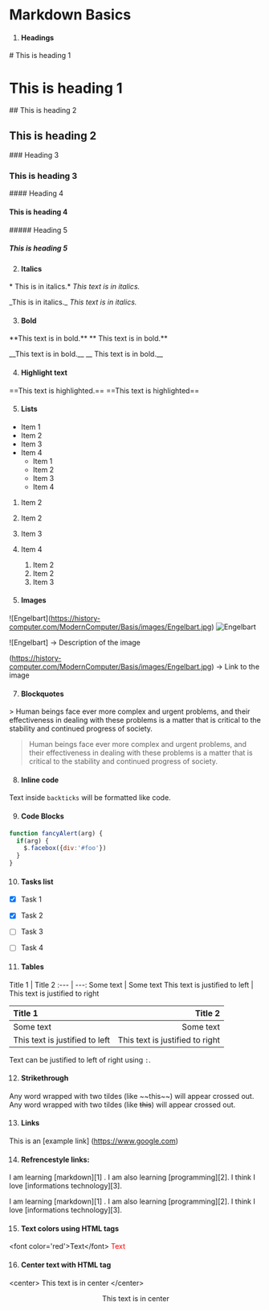 # Markdown Basics



1. #### Headings

\# This is heading 1
# This is heading 1

\## This is heading 2
## This is heading 2

\### Heading 3
### This is heading 3

\#### Heading 4
#### This is heading 4

\##### Heading 5
##### This is heading 5


2. #### Italics

\* This is in italics.\*
*This text is in italics.*

\_This is in italics.\_
_This text is in italics._


3. #### Bold

\*\*This text is in bold.\*\*
** This text is in bold.**

\_\_This text is in bold.\_\_
__ This text is in bold.__


4. #### Highlight text

\=\=This text is highlighted.\=\=
==This text is highlighted==


5. #### Lists

- Item 1
- Item 2
- Item 3
- Item 4
	- Item 1
	- Item 2
	- Item 3
	- Item 4

1. Item 2
2. Item 2
3. Item 3
4. Item 4
	1. Item 2
	2. Item 2
	3. Item 3


6. #### Images

\!\[Engelbart\](https://history-computer.com/ModernComputer/Basis/images/Engelbart.jpg)
![Engelbart](https://history-computer.com/ModernComputer/Basis/images/Engelbart.jpg)


\!\[Engelbart\] -> Description of the image

\(https://history-computer.com/ModernComputer/Basis/images/Engelbart.jpg) -> Link to the image


7. #### Blockquotes

\> Human beings face ever more complex and urgent problems, and their effectiveness in dealing with these problems is a matter that is critical to the stability and continued progress of society.

> Human beings face ever more complex and urgent problems, and their effectiveness in dealing with these problems is a matter that is critical to the stability and continued progress of society.


8. #### Inline code

Text inside `backticks` will be formatted like code.


9. #### Code Blocks

```js
function fancyAlert(arg) {
  if(arg) {
    $.facebox({div:'#foo'})
  }
}
```


10. #### Tasks list

- [x] Task 1
- [x] Task 2
- [ ] Task 3
- [ ] Task 4


11. #### Tables

Title 1 \| Title 2
\:\-\-\- \| \-\-\-\:
Some text \| Some text
This text is justified to left \| This text is justified to right

Title 1 | Title 2
:--- | ---:
Some text | Some text
This text is justified to left | This text is justified to right
Text can be justified to left of right using `:`.


12. #### Strikethrough

Any word wrapped with two tildes (like \~\~this\~\~) will appear crossed out.
Any word wrapped with two tildes (like ~~this~~) will appear crossed out.


13. #### Links

This is an [example link] (https://www.google.com)


14. #### Refrencestyle links:

I am learning \[markdown]\[1] . I am also learning \[programming]\[2]. I think I love \[informations technology]\[3].

I am learning [markdown][1] . I am also learning [programming][2]. I think I love [informations technology][3].


15. #### Text colors using HTML tags

\<font color='red'>Text\</font>
<font color='red'>Text</font>


16. #### Center text with HTML tag

\<center> This text is in center \</center>
<center>This text is in center</center>




